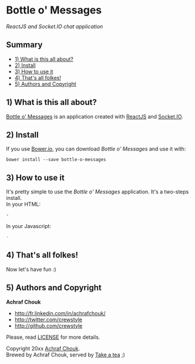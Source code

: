 # Bottle o' Messages

_ReactJS and Socket.IO chat application_


## Summary

+ [1) What is this all about?](#1-what-is-this-all-about)
+ [2) Install](#2-install)
+ [3) How to use it](#3-how-to-use-it)
+ [4) That's all folkes!](#4-thats-all-folkes)
+ [5) Authors and Copyright](#5-authors-and-copyright)


## 1) What is this all about?

[Bottle o' Messages](https://github.com/crewstyle/Bottle-o-Messages) is an application created with [ReactJS](https://github.com/facebook/react) and [Socket.IO](https://github.com/socketio/socket.io).  


## 2) Install

If you use [Bower.io](http://bower.io), you can download *Bottle o' Messages* and use it with:

````
bower install --save bottle-o-messages
````


## 3) How to use it

It's pretty simple to use the *Bottle o' Messages* application. It's a two-steps install.  
In your HTML:

````html
-
````

In your Javascript:
````javascript
-
````


## 4) That's all folkes!

Now let's have fun :)


## 5) Authors and Copyright

**Achraf Chouk**

+ http://fr.linkedin.com/in/achrafchouk/
+ http://twitter.com/crewstyle
+ http://github.com/crewstyle

Please, read [LICENSE](https://github.com/crewstyle/Bottle-o-Messages/blob/master/LICENSE "LICENSE") for more details.

Copyright 20xx [Achraf Chouk](http://github.com/crewstyle "Achraf Chouk").  
Brewed by Achraf Chouk, served by [Take a tea](http://www.takeatea.com "Take a tea") ;)
